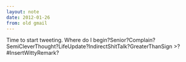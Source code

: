 ```yaml
---
layout: note
date: 2012-01-26
from: old gmail
---
```



Time to start tweeting. Where do I begin?Senior?Complain?SemiCleverThought?LifeUpdate?IndirectShitTalk?GreaterThanSign >?#InsertWittyRemark?
